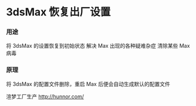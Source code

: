 # 3dsMax 恢复出厂设置

### 用途
将 3dsMax 的设置恢复到初始状态
解决 Max 出现的各种疑难杂症
清除某些 Max 病毒

### 原理
将 3dsMax 的配置文件删除，重启 Max 后便会自动生成默认的配置文件

渲梦工厂生产 http://hunnor.com/
